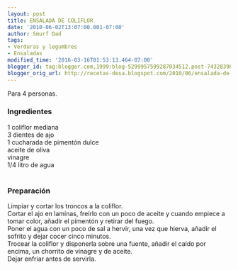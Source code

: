 ```yaml
---
layout: post
title: ENSALADA DE COLIFLOR
date: '2010-06-02T13:07:00.001-07:00'
author: Smurf Dad
tags:
- Verduras y legumbres
- Ensaladas
modified_time: '2016-03-16T01:53:13.464-07:00'
blogger_id: tag:blogger.com,1999:blog-5299957599287034512.post-7432839835042927916
blogger_orig_url: http://recetas-desa.blogspot.com/2010/06/ensalada-de-coliflor.html
---
```


Para 4 personas.<br /><h3>Ingredientes</h3>1 coliflor mediana<br />3 dientes de ajo<br />1 cucharada de pimentón dulce<br />aceite de oliva<br />vinagre<br />1/4 litro de agua<br /><br /><h3>Preparación</h3>Limpiar y cortar los troncos a la coliflor.<br />Cortar el ajo en laminas, freírlo con un poco de aceite y cuando empiece a tomar color, añadir el pimentón y retirar del fuego.<br />Poner el agua con un poco de sal a hervir, una vez que hierva, añadir el sofrito y dejar cocer cinco minutos.<br />Trocear la coliflor y disponerla sobre una fuente, añadir el caldo por encima, un chorrito de vinagre y de aceite.<br />Dejar enfriar antes de servirla.